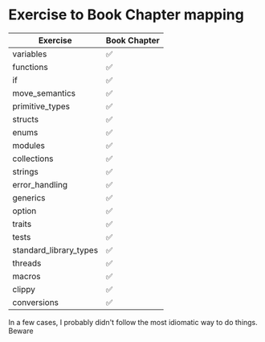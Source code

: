 # Exercise to Book Chapter mapping

| Exercise               | Book Chapter |
|------------------------|--------------|
| variables              | ✅          |
| functions              | ✅          |
| if                     | ✅          |
| move_semantics         | ✅          |
| primitive_types        | ✅          |
| structs                | ✅          |
| enums                  | ✅            |
| modules                | ✅            |
| collections            | ✅    |
| strings                | ✅          |
| error_handling         | ✅          |
| generics               | ✅         |
| option                 | ✅       |
| traits                 | ✅       |
| tests                  | ✅       |
| standard_library_types | ✅         |
| threads                | ✅        |
| macros                 | ✅       |
| clippy                 | ✅        |
| conversions            | ✅       |

In a few cases, I probably didn't follow the most idiomatic way to do things.
Beware
